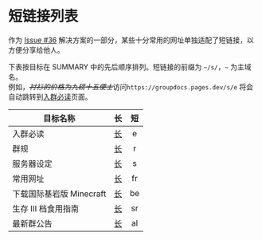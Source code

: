 # 短链接列表

作为 [Issue #36](https://github.com/PumpkinJui/groupdocs/issues/36) 解决方案的一部分，某些十分常用的网址单独适配了短链接，以方便分享给他人。

下表按目标在 SUMMARY 中的先后顺序排列。短链接的前缀为 `~/s/`，`~` 为主域名。  
例如，~~*衬衫的价格为九磅十五便士*~~访问`https://groupdocs.pages.dev/s/e` 将会自动跳转到[入群必读](../docs/encounter.md)页面。

| 目标名称 | 长 | 短 |
| --- | :---: | :---: |
| 入群必读 | [长](../docs/encounter.md) | e |
| 群规 | [长](../docs/rules.md) | r |
| 服务器设定 | [长](../docs/server_settings.md) | s |
| 常用网址 | [长](../docs/urls/frequently_used.md) | fr |
| 下载国际基岩版 Minecraft | [长](../docs/urls/mcbe.md) | be |
| 生存 III 档食用指南 | [长](../docs/SurvivalIII) | sr |
| 最新群公告 | [长](../anno/latest) | al |
